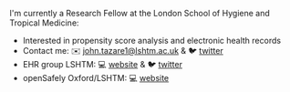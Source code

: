
I'm currently a Research Fellow at the London School of Hygiene and Tropical Medicine:
- Interested in propensity score analysis and electronic health records
- Contact me: :envelope: john.tazare1@lshtm.ac.uk & :bird: [twitter](https://twitter.com/johntstats)
- EHR group LSHTM: :computer: [website](https://www.lshtm.ac.uk/research/centres-projects-groups/electronic-health-records) & :bird: [twitter](https://twitter.com/ehr_lshtm)
- openSafely Oxford/LSHTM: :computer: [website](https://opensafely.org/research/)


